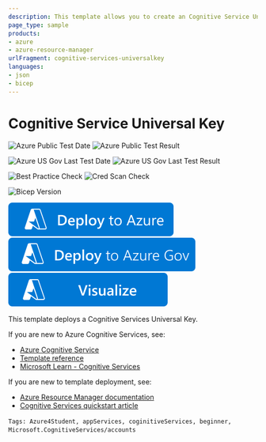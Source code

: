 ```yaml
---
description: This template allows you to create an Cognitive Service Universal.
page_type: sample
products:
- azure
- azure-resource-manager
urlFragment: cognitive-services-universalkey
languages:
- json
- bicep
---
```

# Cognitive Service Universal Key

![Azure Public Test Date](https://azurequickstartsservice.blob.core.windows.net/badges/quickstarts/microsoft.cognitiveservices/cognitive-services-universalkey/PublicLastTestDate.svg)
![Azure Public Test Result](https://azurequickstartsservice.blob.core.windows.net/badges/quickstarts/microsoft.cognitiveservices/cognitive-services-universalkey/PublicDeployment.svg)

![Azure US Gov Last Test Date](https://azurequickstartsservice.blob.core.windows.net/badges/quickstarts/microsoft.cognitiveservices/cognitive-services-universalkey/FairfaxLastTestDate.svg)
![Azure US Gov Last Test Result](https://azurequickstartsservice.blob.core.windows.net/badges/quickstarts/microsoft.cognitiveservices/cognitive-services-universalkey/FairfaxDeployment.svg)

![Best Practice Check](https://azurequickstartsservice.blob.core.windows.net/badges/quickstarts/microsoft.cognitiveservices/cognitive-services-universalkey/BestPracticeResult.svg)
![Cred Scan Check](https://azurequickstartsservice.blob.core.windows.net/badges/quickstarts/microsoft.cognitiveservices/cognitive-services-universalkey/CredScanResult.svg)

![Bicep Version](https://azurequickstartsservice.blob.core.windows.net/badges/quickstarts/microsoft.cognitiveservices/cognitive-services-universalkey/BicepVersion.svg)

[![Deploy To Azure](https://raw.githubusercontent.com/Azure/azure-quickstart-templates/master/1-CONTRIBUTION-GUIDE/images/deploytoazure.svg?sanitize=true)](https://portal.azure.com/#create/Microsoft.Template/uri/https%3A%2F%2Fraw.githubusercontent.com%2FAzure%2Fazure-quickstart-templates%2Fmaster%2Fquickstarts%2Fmicrosoft.cognitiveservices%2Fcognitive-services-universalkey%2Fazuredeploy.json)
[![Deploy To Azure US Gov](https://raw.githubusercontent.com/Azure/azure-quickstart-templates/master/1-CONTRIBUTION-GUIDE/images/deploytoazuregov.svg?sanitize=true)](https://portal.azure.us/#create/Microsoft.Template/uri/https%3A%2F%2Fraw.githubusercontent.com%2FAzure%2Fazure-quickstart-templates%2Fmaster%2Fquickstarts%2Fmicrosoft.cognitiveservices%2Fcognitive-services-universalkey%2Fazuredeploy.json)
[![Visualize](https://raw.githubusercontent.com/Azure/azure-quickstart-templates/master/1-CONTRIBUTION-GUIDE/images/visualizebutton.svg?sanitize=true)](http://armviz.io/#/?load=https%3A%2F%2Fraw.githubusercontent.com%2FAzure%2Fazure-quickstart-templates%2Fmaster%2Fquickstarts%2Fmicrosoft.cognitiveservices%2Fcognitive-services-universalkey%2Fazuredeploy.json)

This template deploys a Cognitive Services Universal Key.

If you are new to Azure Cognitive Services, see:

- [Azure Cognitive Service](https://docs.microsoft.com/azure/cognitive-services/)
- [Template reference](https://docs.microsoft.com/azure/templates/microsoft.cognitiveservices/2017-04-18/accounts)
- [Microsoft Learn - Cognitive Services](https://docs.microsoft.com/learn/browse/?term=cognitive%20service)

If you are new to template deployment, see:

- [Azure Resource Manager documentation](https://docs.microsoft.com/azure/azure-resource-manager/)
- [Cognitive Services quickstart article](https://docs.microsoft.com/azure/cognitive-services/resource-manager-template)

`Tags: Azure4Student, appServices, coginitiveServices, beginner, Microsoft.CognitiveServices/accounts`
